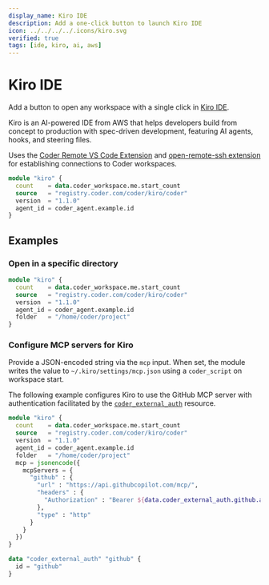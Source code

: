 ```yaml
---
display_name: Kiro IDE
description: Add a one-click button to launch Kiro IDE
icon: ../../../../.icons/kiro.svg
verified: true
tags: [ide, kiro, ai, aws]
---
```


# Kiro IDE

Add a button to open any workspace with a single click in [Kiro IDE](https://kiro.dev).

Kiro is an AI-powered IDE from AWS that helps developers build from concept to production with spec-driven development, featuring AI agents, hooks, and steering files.

Uses the [Coder Remote VS Code Extension](https://github.com/coder/vscode-coder) and [open-remote-ssh extension](https://open-vsx.org/extension/jeanp413/open-remote-ssh) for establishing connections to Coder workspaces.

```tf
module "kiro" {
  count    = data.coder_workspace.me.start_count
  source   = "registry.coder.com/coder/kiro/coder"
  version  = "1.1.0"
  agent_id = coder_agent.example.id
}
```

## Examples

### Open in a specific directory

```tf
module "kiro" {
  count    = data.coder_workspace.me.start_count
  source   = "registry.coder.com/coder/kiro/coder"
  version  = "1.1.0"
  agent_id = coder_agent.example.id
  folder   = "/home/coder/project"
}
```

### Configure MCP servers for Kiro

Provide a JSON-encoded string via the `mcp` input. When set, the module writes the value to `~/.kiro/settings/mcp.json` using a `coder_script` on workspace start.

The following example configures Kiro to use the GitHub MCP server with authentication facilitated by the [`coder_external_auth`](https://coder.com/docs/admin/external-auth#configure-a-github-oauth-app) resource.

```tf
module "kiro" {
  count    = data.coder_workspace.me.start_count
  source   = "registry.coder.com/coder/kiro/coder"
  version  = "1.1.0"
  agent_id = coder_agent.example.id
  folder   = "/home/coder/project"
  mcp = jsonencode({
    mcpServers = {
      "github" : {
        "url" : "https://api.githubcopilot.com/mcp/",
        "headers" : {
          "Authorization" : "Bearer ${data.coder_external_auth.github.access_token}",
        },
        "type" : "http"
      }
    }
  })
}

data "coder_external_auth" "github" {
  id = "github"
}
```
